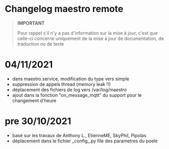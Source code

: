 # Changelog maestro remote

>**IMPORTANT**
>
>Pour rappel s'il n'y a pas d'information sur la mise à jour, c'est que celle-ci concerne uniquement de la mise à jour de documentation, de traduction ou de texte


# 04/11/2021
- dans maestro.service, modification du type vers simple
- suppression de appels thread (memory leak !!)
- déplacement des fichiers de log vers /var/log/maestro
- ajout dans la fonction "on_message_mqtt" du support pour le changement d'heure

# pre 30/10/2021
- basé sur les travaux de Anthony L., EtienneME, SkyPhil, Pipolas
- déplacement dans le fichier \_config\_.py file des parametres du poele

